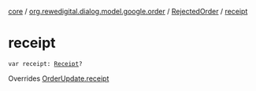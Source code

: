 [core](../../index.md) / [org.rewedigital.dialog.model.google.order](../index.md) / [RejectedOrder](index.md) / [receipt](./receipt.md)

# receipt

`var receipt: `[`Receipt`](../-receipt/index.md)`?`

Overrides [OrderUpdate.receipt](../-order-update/receipt.md)

